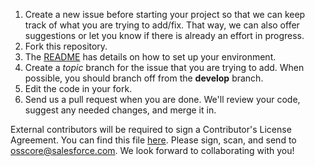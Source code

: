 1. Create a new issue before starting your project so that we can keep track of
   what you are trying to add/fix. That way, we can also offer suggestions or
   let you know if there is already an effort in progress.
1. Fork this repository.
1. The [README](README.md) has details on how to set up your environment.
1. Create a _topic_ branch for the issue that you are trying to add. When
   possible, you should branch off from the **develop** branch. 
1. Edit the code in your fork.
1. Send us a pull request when you are done. We'll review your code, suggest any
   needed changes, and merge it in.

External contributors will be required to sign a Contributor's License
Agreement. You can find this file [here](SFDC_CLA.pdf).  Please sign, scan, and
send to osscore@salesforce.com. We look forward to collaborating with you!